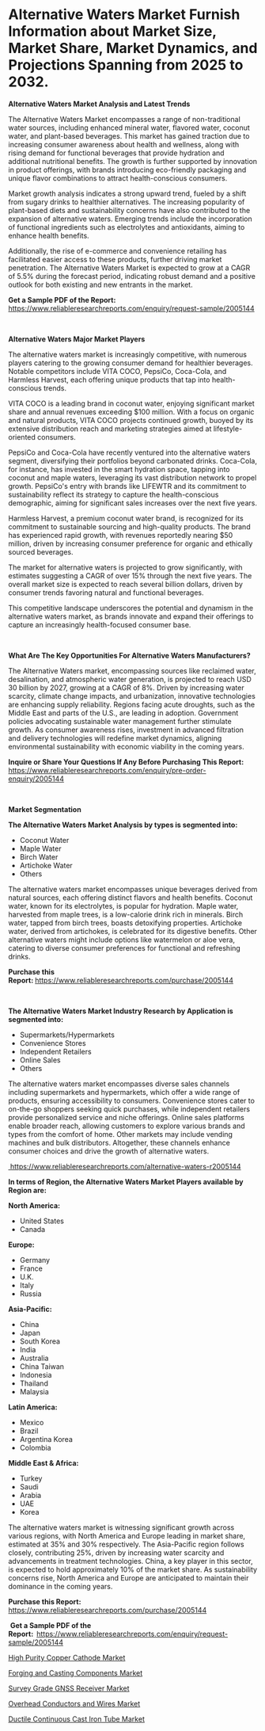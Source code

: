 <p><h1>Alternative Waters Market Furnish Information about Market Size, Market Share, Market Dynamics, and Projections Spanning from 2025 to 2032.</h1></p><p><strong>Alternative Waters Market Analysis and Latest Trends</strong></p>
<p><p>The Alternative Waters Market encompasses a range of non-traditional water sources, including enhanced mineral water, flavored water, coconut water, and plant-based beverages. This market has gained traction due to increasing consumer awareness about health and wellness, along with rising demand for functional beverages that provide hydration and additional nutritional benefits. The growth is further supported by innovation in product offerings, with brands introducing eco-friendly packaging and unique flavor combinations to attract health-conscious consumers.</p><p>Market growth analysis indicates a strong upward trend, fueled by a shift from sugary drinks to healthier alternatives. The increasing popularity of plant-based diets and sustainability concerns have also contributed to the expansion of alternative waters. Emerging trends include the incorporation of functional ingredients such as electrolytes and antioxidants, aiming to enhance health benefits. </p><p>Additionally, the rise of e-commerce and convenience retailing has facilitated easier access to these products, further driving market penetration. The Alternative Waters Market is expected to grow at a CAGR of 5.5% during the forecast period, indicating robust demand and a positive outlook for both existing and new entrants in the market.</p></p>
<p><strong>Get a Sample PDF of the Report:&nbsp;</strong> <a href="https://www.reliableresearchreports.com/enquiry/request-sample/2005144?utm_campaign=36&utm_medium=2&utm_source=Github&utm_content=ia&utm_term=15012025&utm_id=alternative-waters">https://www.reliableresearchreports.com/enquiry/request-sample/2005144</a></p>
<p>&nbsp;</p>
<p><strong>Alternative Waters Major Market Players</strong></p>
<p><p>The alternative waters market is increasingly competitive, with numerous players catering to the growing consumer demand for healthier beverages. Notable competitors include VITA COCO, PepsiCo, Coca-Cola, and Harmless Harvest, each offering unique products that tap into health-conscious trends.</p><p>VITA COCO is a leading brand in coconut water, enjoying significant market share and annual revenues exceeding $100 million. With a focus on organic and natural products, VITA COCO projects continued growth, buoyed by its extensive distribution reach and marketing strategies aimed at lifestyle-oriented consumers.</p><p>PepsiCo and Coca-Cola have recently ventured into the alternative waters segment, diversifying their portfolios beyond carbonated drinks. Coca-Cola, for instance, has invested in the smart hydration space, tapping into coconut and maple waters, leveraging its vast distribution network to propel growth. PepsiCo's entry with brands like LIFEWTR and its commitment to sustainability reflect its strategy to capture the health-conscious demographic, aiming for significant sales increases over the next five years.</p><p>Harmless Harvest, a premium coconut water brand, is recognized for its commitment to sustainable sourcing and high-quality products. The brand has experienced rapid growth, with revenues reportedly nearing $50 million, driven by increasing consumer preference for organic and ethically sourced beverages.</p><p>The market for alternative waters is projected to grow significantly, with estimates suggesting a CAGR of over 15% through the next five years. The overall market size is expected to reach several billion dollars, driven by consumer trends favoring natural and functional beverages.</p><p>This competitive landscape underscores the potential and dynamism in the alternative waters market, as brands innovate and expand their offerings to capture an increasingly health-focused consumer base.</p></p>
<p>&nbsp;</p>
<p><strong>What Are The Key Opportunities For Alternative Waters Manufacturers?</strong></p>
<p><p>The Alternative Waters market, encompassing sources like reclaimed water, desalination, and atmospheric water generation, is projected to reach USD 30 billion by 2027, growing at a CAGR of 8%. Driven by increasing water scarcity, climate change impacts, and urbanization, innovative technologies are enhancing supply reliability. Regions facing acute droughts, such as the Middle East and parts of the U.S., are leading in adoption. Government policies advocating sustainable water management further stimulate growth. As consumer awareness rises, investment in advanced filtration and delivery technologies will redefine market dynamics, aligning environmental sustainability with economic viability in the coming years.</p></p>
<p><strong>Inquire or Share Your Questions If Any Before Purchasing This Report:</strong> <a href="https://www.reliableresearchreports.com/enquiry/pre-order-enquiry/2005144?utm_campaign=36&utm_medium=2&utm_source=Github&utm_content=ia&utm_term=15012025&utm_id=alternative-waters">https://www.reliableresearchreports.com/enquiry/pre-order-enquiry/2005144</a></p>
<p>&nbsp;</p>
<p><strong>Market Segmentation</strong></p>
<p><strong>The Alternative Waters Market Analysis by types is segmented into:</strong></p>
<p><ul><li>Coconut Water</li><li>Maple Water</li><li>Birch Water</li><li>Artichoke Water</li><li>Others</li></ul></p>
<p><p>The alternative waters market encompasses unique beverages derived from natural sources, each offering distinct flavors and health benefits. Coconut water, known for its electrolytes, is popular for hydration. Maple water, harvested from maple trees, is a low-calorie drink rich in minerals. Birch water, tapped from birch trees, boasts detoxifying properties. Artichoke water, derived from artichokes, is celebrated for its digestive benefits. Other alternative waters might include options like watermelon or aloe vera, catering to diverse consumer preferences for functional and refreshing drinks.</p></p>
<p><strong>Purchase this Report:&nbsp;</strong><a href="https://www.reliableresearchreports.com/purchase/2005144?utm_campaign=36&utm_medium=2&utm_source=Github&utm_content=ia&utm_term=15012025&utm_id=alternative-waters">https://www.reliableresearchreports.com/purchase/2005144</a></p>
<p>&nbsp;</p>
<p><strong>The Alternative Waters Market Industry Research by Application is segmented into:</strong></p>
<p><ul><li>Supermarkets/Hypermarkets</li><li>Convenience Stores</li><li>Independent Retailers</li><li>Online Sales</li><li>Others</li></ul></p>
<p><p>The alternative waters market encompasses diverse sales channels including supermarkets and hypermarkets, which offer a wide range of products, ensuring accessibility to consumers. Convenience stores cater to on-the-go shoppers seeking quick purchases, while independent retailers provide personalized service and niche offerings. Online sales platforms enable broader reach, allowing customers to explore various brands and types from the comfort of home. Other markets may include vending machines and bulk distributors. Altogether, these channels enhance consumer choices and drive the growth of alternative waters.</p></p>
<p><a href="https://www.reliableresearchreports.com/alternative-waters-r2005144?utm_campaign=36&utm_medium=2&utm_source=Github&utm_content=ia&utm_term=15012025&utm_id=alternative-waters">&nbsp;https://www.reliableresearchreports.com/alternative-waters-r2005144</a></p>
<p><strong>In terms of Region, the Alternative Waters Market Players available by Region are:</strong></p>
<p>
    <p> <strong> North America: </strong>
        <ul>
            <li>United States</li>
            <li>Canada</li>
        </ul>
        </p> 
    <p> <strong> Europe: </strong>
        <ul>
            <li>Germany</li>
            <li>France</li>
            <li>U.K.</li>
            <li>Italy</li>
            <li>Russia</li>
        </ul>
        </p> 
    <p> <strong> Asia-Pacific: </strong>
        <ul>
            <li>China</li>
            <li>Japan</li>
            <li>South Korea</li>
            <li>India</li>
            <li>Australia</li>
            <li>China Taiwan</li>
            <li>Indonesia</li>
            <li>Thailand</li>
            <li>Malaysia</li>
        </ul>
        </p> 
    <p> <strong> Latin America: </strong>
        <ul>
            <li>Mexico</li>
            <li>Brazil</li>
            <li>Argentina Korea</li>
            <li>Colombia</li>
        </ul>
        </p> 
    <p> <strong> Middle East & Africa: </strong>
        <ul>
            <li>Turkey</li>
            <li>Saudi</li>
            <li>Arabia</li>
            <li>UAE</li>
            <li>Korea</li>
        </ul>
    </p>
    </p>
<p><p>The alternative waters market is witnessing significant growth across various regions, with North America and Europe leading in market share, estimated at 35% and 30% respectively. The Asia-Pacific region follows closely, contributing 25%, driven by increasing water scarcity and advancements in treatment technologies. China, a key player in this sector, is expected to hold approximately 10% of the market share. As sustainability concerns rise, North America and Europe are anticipated to maintain their dominance in the coming years.</p></p>
<p><strong>Purchase this Report: </strong><a href="https://www.reliableresearchreports.com/purchase/2005144?utm_campaign=36&utm_medium=2&utm_source=Github&utm_content=ia&utm_term=15012025&utm_id=alternative-waters">https://www.reliableresearchreports.com/purchase/2005144</a></p>
<p>&nbsp;<strong>Get a Sample PDF of the Report:&nbsp;&nbsp;</strong><a href="https://www.reliableresearchreports.com/enquiry/request-sample/2005144?utm_campaign=36&utm_medium=2&utm_source=Github&utm_content=ia&utm_term=15012025&utm_id=alternative-waters">https://www.reliableresearchreports.com/enquiry/request-sample/2005144</a></p>
<p><strong></strong></p>
<p><p><a href="https://github.com/cheryjhonson/Market-Research-Report-List-1/blob/main/high-purity-copper-cathode-market.md?utm_campaign=36&utm_medium=2&utm_source=Github&utm_content=ia&utm_term=15012025&utm_id=alternative-waters">High Purity Copper Cathode Market</a></p><p><a href="https://github.com/dierdrecrichton210/Market-Research-Report-List-1/blob/main/forging-and-casting-components-market.md?utm_campaign=36&utm_medium=2&utm_source=Github&utm_content=ia&utm_term=15012025&utm_id=alternative-waters">Forging and Casting Components Market</a></p><p><a href="https://github.com/tamvrosiya/Market-Research-Report-List-6/blob/main/survey-grade-gnss-receiver-market.md?utm_campaign=36&utm_medium=2&utm_source=Github&utm_content=ia&utm_term=15012025&utm_id=alternative-waters">Survey Grade GNSS Receiver Market</a></p><p><a href="https://github.com/AngelaWalsh696/Market-Research-Report-List-1/blob/main/overhead-conductors-and-wires-market.md?utm_campaign=36&utm_medium=2&utm_source=Github&utm_content=ia&utm_term=15012025&utm_id=alternative-waters">Overhead Conductors and Wires Market</a></p><p><a href="https://github.com/SanjidaKhan901/Market-Research-Report-List-1/blob/main/ductile-continuous-cast-iron-tube-market.md?utm_campaign=36&utm_medium=2&utm_source=Github&utm_content=ia&utm_term=15012025&utm_id=alternative-waters">Ductile Continuous Cast Iron Tube Market</a></p></p>
